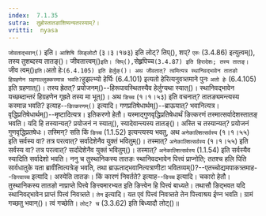```yaml
---
index:  7.1.35
sutra:  तुह्रोस्तातङाशिष्यन्यतरस्याम्?।
vritti:  nyasa
---
```


`जोवताद्भवान्()` इति। `आशिषि लिङ्लोटौ` (३।३।१७३) इति लोट्? तिप्(), शप्? `एरुः` (3.4.86) इत्युत्वम्(), तस्य तुशब्दस्य तातङ्()। जीवतात्त्वम्()` इति। सिप्(), `सेह्र्रपिच्च` (3.4.87) इति हिरादेशः; तस्य तातङ्। `जीव त्वम्()` इति। `अतो हेः` (6.4.105) इति हेर्लुक्()। अथ जीवतात्? त्वमित्यत्र स्थानिवद्भावेन तातङो हिग्रहणेन ग्रहणाल्लुक्कस्मान्न भवति? `हुझल्भ्यो हेर्घिः (6.4.101) इत्यतो हेरित्यनुवत्र्तमाने पुनः `अतो हेः` (6.4.105) इति ग्रहणात्()। तस्य ह्रेतत्? प्रयोजनम्()--हिरूपावस्थितस्यैव हेर्लुग्यथा स्यात्()। स्थानिवद्भावेन यच्छब्दान्तरं हिग्रहणेन गृह्रते तस्य मा भूत्()। 
अथ `ङिच्च` (१।१।५३) इति वचनात्? तातङ्यमन्त्यस्य कस्मान्न भवति? इत्याह--`ङित्करणम्()` इत्यादि। गणप्रतिषेधार्थम्()--ब्राऊयात्? भवानित्यत्र। वृद्धिप्रतिषेधार्थम्()--मृष्टादित्यत्र। इतिकरणो हेतौ। यस्माद्गुणवृद्धिप्रतिषेधार्थं ङित्करणं तस्मात्सर्वादेशस्तातङ् भवति। यदि हि तस्यान्यत्? प्रयोजनं न स्यात्(), स्यादेवान्त्यस्य तातङ्()। अस्ति च तस्यान्यत्? प्रयोजनं गुणवृद्धिप्रतषेधः। तस्मिन्? सति किं `ङिच्च` (1.1.52) इत्यन्त्यस्य भवतु, अथ `अनेकाल्शित्सर्वस्य` (१।१।५५) इति सर्वस्य वा? तत्र परत्वात्? सर्वादेशेनैव युक्तं भवितुम्()। तस्मात्? `अनेकाल्शित्सर्वस्य` (१।१।५५) इति सर्वस्य वा? तत्र परत्वात्? सर्दादेशेनैव युक्तं भवितुम्()। तस्मात्? `अनेकाल्शित्सर्वस्य` (1.1.54) इति सर्वस्यैव स्यादिति सर्वादेशो भवति। ननु च तुस्थानिकस्य तातङः स्थानिवदभावेन पित्त्वं प्राप्नोति; ततश्च हलि पिति सार्वधातुके यता ब्रावीत्वित्यत्रेङ् भवति, तथा ब्राऊताद्भवानित्यत्राणीटा भवितव्यम्()?--एतच्चोद्यमपाकत्र्तमाह--`ङित्त्वाच्च` इत्यादि। अस्येति तातङः। किं कारणं निवर्तते? इत्याह--`ङिच्च` इत्यादि। चकारो हेतौ। तुस्थानिकस्य तातङो नाप्राप्ते पित्त्वे ङित्त्वमारभ्यत इति ङित्त्वेन हि पित्त्वं बाध्यते। तथासौ ङिद्भवत यदि स्थानिवद्भावेन प्राप्तं पित्त्वं निवत्र्तते। `तेन` इत्यादि। यत एवं पित्त्वं निवत्र्तते तेन पित्त्वाश्रय ईण्न भवति। ग्रामं गच्छतु भवान्()। त्वं गच्छेति। `लोट्? च` (3.3.62) इति बिध्यादौ लोट्()॥
